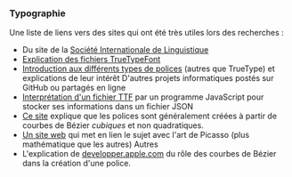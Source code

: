 ### Typographie

Une liste de liens vers des sites qui ont été très utiles lors des recherches :
 - Du site de la [Société Internationale de Linguistique](https://www.sil.org/)
  - [Explication des fichiers TrueTypeFont](https://scripts.sil.org/cms/scripts/page.php?site_id=nrsi&id=IWS-Chapter08)
  - [Introduction aux différents types de polices](https://scripts.sil.org/cms/scripts/page.php?item_id=IWS-Chapter07) (autres que TrueType) et explications de leur intérêt
D'autres projets informatiques postés sur GitHub ou partagés en ligne
  - [Interprétation d'un fichier TTF](https://tchayen.github.io/posts/ttf-file-parsing) par un programme JavaScript pour stocker ses informations dans un fichier JSON
  - [Ce site](https://learn.scannerlicker.net/2014/04/16/bezier-curves-and-type-design-a-tutorial/) explique que les polices sont généralement créées à partir de courbes de Bézier *cubiques* et non quadratiques.
  - [Un site web](https://jeremykun.com/2013/05/11/bezier-curves-and-picasso/) qui met en lien le sujet avec l'art de Picasso (plus mathématique que les autres)
Autres
  - L'explication de [developper.apple.com](https://developer.apple.com/fonts/TrueType-Reference-Manual/RM01/Chap1.html) du rôle des courbes de Bézier dans la création d'une police.

